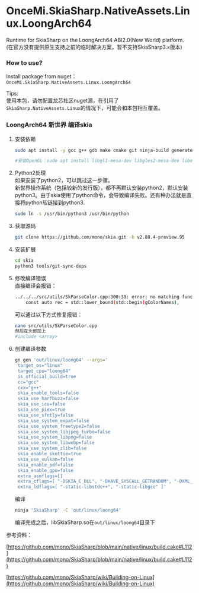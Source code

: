 # OnceMi.SkiaSharp.NativeAssets.Linux.LoongArch64
Runtime for SkiaSharp on the LoongArch64 ABI2.0(New World) platform.  
(在官方没有提供原生支持之前的临时解决方案，暂不支持SkiaSharp3.x版本)  

### How to use?  
Install package from nuget：`OnceMi.SkiaSharp.NativeAssets.Linux.LoongArch64`  

Tips:  
使用本包，请勿配置龙芯社区nuget源，在引用了`SkiaSharp.NativeAssets.Linux`的情况下，可能会和本包相互覆盖。  

### LoongArch64 新世界 编译skia  
1. 安装依赖  

	```bash
	sudo apt install -y gcc g++ gdb make cmake git ninja-build generate-ninja libx11-dev libxcursor-dev libfontconfig1-dev libgl1-mesa-dev  

	#安装OpenGL：sudo apt install libgl1-mesa-dev libgles2-mesa-dev libegl1-mesa-dev
	```
2. Python2处理  
	如果安装了python2，可以跳过这一步骤。  
	新世界操作系统（包括较新的发行版），都不再默认安装python2，默认安装python3。由于skia使用了python命令，会导致编译失败。还有种办法就是直接将python软链接到python3.  

	```bash
	sudo ln -s /usr/bin/python3 /usr/bin/python
	```

3. 获取源码  

	```bash
	git clone https://github.com/mono/skia.git -b v2.88.4-preview.95
	```

4. 安装扩展  

	```bash
	cd skia
	python3 tools/git-sync-deps
	```
	
5. 修改编译错误  
	直接编译会报错：  

	```bash
	../../../src/utils/SkParseColor.cpp:300:39: error: no matching function for call to 'begin'
		const auto rec = std::lower_bound(std::begin(gColorNames),
	```
	可以通过以下方式修复报错：  

	```bash
	nano src/utils/SkParseColor.cpp
	然后在头部加上
	#include <array>
	```

6. 创建编译参数  

	```bash
	gn gen 'out/linux/loong64' --args='
	 target_os="linux"
	 target_cpu="loong64"
	 is_official_build=true
	 cc="gcc"
	 cxx="g++" 
	 skia_enable_tools=false
	 skia_use_harfbuzz=false
	 skia_use_icu=false
	 skia_use_piex=true
	 skia_use_sfntly=false
	 skia_use_system_expat=false
	 skia_use_system_freetype2=false
	 skia_use_system_libjpeg_turbo=false
	 skia_use_system_libpng=false
	 skia_use_system_libwebp=false
	 skia_use_system_zlib=false
	 skia_enable_skottie=true
	 skia_use_vulkan=false
	 skia_enable_pdf=false
	 skia_enable_gpu=false
	 extra_asmflags=[]
	 extra_cflags=[ "-DSKIA_C_DLL", "-DHAVE_SYSCALL_GETRANDOM", "-DXML_DEV_URANDOM" ]
	 extra_ldflags=[ "-static-libstdc++", "-static-libgcc" ]'
	```
	编译

	```bash
	ninja 'SkiaSharp' -C 'out/linux/loong64'
	```
	编译完成之后，libSkiaSharp.so在`out/linux/loong64`目录下



参考资料：  

[https://github.com/mono/SkiaSharp/blob/main/native/linux/build.cake#L112](https://github.com/mono/SkiaSharp/blob/main/native/linux/build.cake#L112)  

[https://github.com/mono/SkiaSharp/wiki/Building-on-Linux](https://github.com/mono/SkiaSharp/wiki/Building-on-Linux)  


